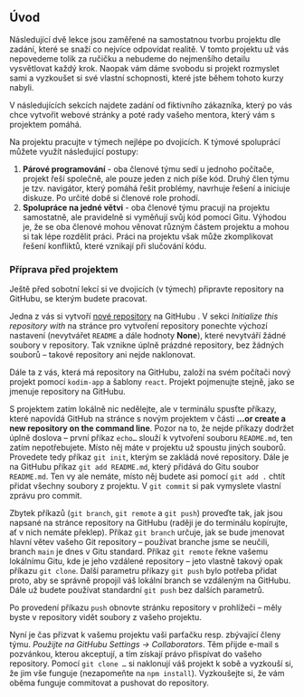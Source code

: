 ## Úvod

Následující dvě lekce jsou zaměřené na samostatnou tvorbu projektu dle zadání, které se snaží co nejvíce odpovídat realitě. V tomto projektu už vás nepovedeme tolik za ručičku a nebudeme do nejmenšího detailu vysvětlovat každý krok. Naopak vám dáme svobodu si projekt rozmyslet sami a vyzkoušet si své vlastní schopnosti, které jste během tohoto kurzy nabyli.

V následujících sekcích najdete zadání od fiktivního zákazníka, který po vás chce vytvořit webové stránky a poté rady vašeho mentora, který vám s projektem pomáhá.

Na projektu pracujte v týmech nejlépe po dvojicích. K týmové spoluprácí můžete využít následující postupy:

1. **Párové programování** - oba členové týmu sedí u jednoho počítače, projekt řeší společně, ale pouze jeden z nich píše kód. Druhý člen týmu je tzv. navigátor, který pomáhá řešit problémy, navrhuje řešení a iniciuje diskuze. Po určité době si členové role prohodí.
1. **Spolupráce na jedné větvi** - oba členové týmu pracují na projektu samostatně, ale pravidelně si vyměňují svůj kód pomocí Gitu. Výhodou je, že se oba členové mohou věnovat různým částem projektu a mohou si tak lépe rozdělit práci. Práci na projektu však může zkomplikovat řešení konfliktů, které vznikají při slučování kódu.

### Příprava před projektem

Ještě před sobotní lekcí si ve dvojicích (v týmech) připravte repository na GitHubu, se kterým budete pracovat.

Jedna z vás si vytvoří [nové repository](https://github.com/new) na GitHubu . V sekci _Initialize this repository with_ na stránce pro vytvoření repository ponechte výchozí nastavení (nevytvářet `README` a dále hodnoty **None**), které nevytváří žádné soubory v repository. Tak vznikne úplně prázdné repository, bez žádných souborů – takové repository ani nejde naklonovat.

Dále ta z vás, která má repository na GitHubu, založí na svém počítači nový projekt pomocí `kodim-app` a šablony `react`. Projekt pojmenujte stejně, jako se jmenuje repository na GitHubu.

S projektem zatím lokálně nic nedělejte, ale v terminálu spusťte příkazy, které napovídá GitHub na stránce s novým projektem v části **…or create a new repository on the command line**. Pozor na to, že nejde příkazy dodržet úplně doslova – první příkaz `echo…` slouží k vytvoření souboru `README.md`, ten zatím nepotřebujete. Místo něj máte v projektu už spoustu jiných souborů. Provedete tedy příkaz `git init`, kterým se zakládá nové repository. Dále je na GitHubu příkaz `git add README.md`, který přidává do Gitu soubor `README.md`. Ten vy ale nemáte, místo něj budete asi pomocí `git add .` chtít přidat všechny soubory z projektu. V `git commit` si pak vymyslete vlastní zprávu pro commit.

Zbytek příkazů (`git branch`, `git remote` a `git push`) proveďte tak, jak jsou napsané na stránce repository na GitHubu (raději je do terminálu kopírujte, ať v nich nemáte překlep). Příkaz `git branch` určuje, jak se bude jmenovat hlavní větev vašeho Git repository – používat branche jsme se neučili, branch `main` je dnes v Gitu standard. Příkaz `git remote` řekne vašemu lokálnímu Gitu, kde je jeho vzdálené repository – jeto vlastně takový opak příkazu `git clone`. Další parametru příkazy `git push` bylo potřeba přidat proto, aby se správně propojil váš lokální branch se vzdáleným na GitHubu. Dále už budete používat standardní `git push` bez dalších parametrů.

Po provedení příkazu `push` obnovte stránku repository v prohlížeči – měly byste v repository vidět soubory z vašeho projektu.

Nyní je čas přizvat k vašemu projektu vaši parťačku resp. zbývající členy týmu. *Použijte na GitHubu Settings → Collaborators*. Těm přijde e-mail s pozvánkou, kterou akceptují, a tím získají právo přispívat do vašeho repository. Pomocí `git clone …` si naklonují váš projekt k sobě a vyzkouší si, že jim vše funguje (nezapomeňte na `npm install`). Vyzkoušejte si, že vám oběma funguje commitovat a
pushovat do repository.
